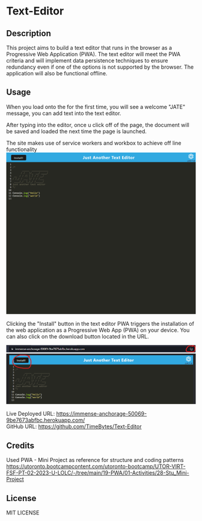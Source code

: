 # Text-Editor

## Description

This project aims to build a text editor that runs in the browser as a Progressive Web Application (PWA). The text editor will meet the PWA criteria and will implement data persistence techniques to ensure redundancy even if one of the options is not supported by the browser. The application will also be functional offline.

## Usage

When you load onto the for the first time, you will see a welcome "JATE" message, you can add text into the text editor.

After typing into the editor, once u click off of the page, the document will be saved and loaded the next time the page is launched.

The site makes use of service workers and workbox to achieve off line functionality
![screenshot of homepage](assets/images/screenshot-jate.png)

Clicking the "Install" button in the text editor PWA triggers the installation of the web application as a Progressive Web App (PWA) on your device. You can also click on the download button located in the URL.

![screenshot of homepage](assets/images/screenshot-downloadbtn-url.png)
![screenshot of homepage](assets/images/screenshot-install.png)

Live Deployed URL: https://immense-anchorage-50069-9be7673abfbc.herokuapp.com/  
GitHub URL: https://github.com/TimeBytes/Text-Editor

## Credits

Used PWA - Mini Project as reference for structure and coding patterns  
https://utoronto.bootcampcontent.com/utoronto-bootcamp/UTOR-VIRT-FSF-PT-02-2023-U-LOLC/-/tree/main/19-PWA/01-Activities/28-Stu_Mini-Project

## License

MIT LICENSE
